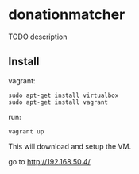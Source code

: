# donationmatcher

TODO description

## Install

vagrant:
```
sudo apt-get install virtualbox
sudo apt-get install vagrant
```

run:
```
vagrant up
```
This will download and setup the VM.

go to http://192.168.50.4/